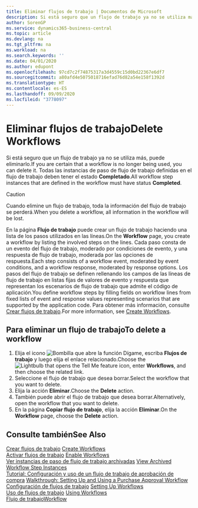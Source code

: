 ```yaml
---
title: Eliminar flujos de trabajo | Documentos de Microsoft
description: Si está seguro que un flujo de trabajo ya no se utiliza más, puede eliminarlo. Todas las instancias de paso de flujo de trabajo definidas en el flujo de trabajo deben tener el estado **Completado**.
author: SorenGP
ms.service: dynamics365-business-central
ms.topic: article
ms.devlang: na
ms.tgt_pltfrm: na
ms.workload: na
ms.search.keywords: ''
ms.date: 04/01/2020
ms.author: edupont
ms.openlocfilehash: 97cd7c2f74875317a3d4559c15d0bd22367e6df7
ms.sourcegitcommit: a80afd4e5075018716efad76d82a54e158f1392d
ms.translationtype: HT
ms.contentlocale: es-ES
ms.lasthandoff: 09/09/2020
ms.locfileid: "3778097"
---
```

# <a name="delete-workflows"></a><span data-ttu-id="23a7c-104">Eliminar flujos de trabajo</span><span class="sxs-lookup"><span data-stu-id="23a7c-104">Delete Workflows</span></span>
<span data-ttu-id="23a7c-105">Si está seguro que un flujo de trabajo ya no se utiliza más, puede eliminarlo.</span><span class="sxs-lookup"><span data-stu-id="23a7c-105">If you are certain that a workflow is no longer being used, you can delete it.</span></span> <span data-ttu-id="23a7c-106">Todas las instancias de paso de flujo de trabajo definidas en el flujo de trabajo deben tener el estado **Completado**.</span><span class="sxs-lookup"><span data-stu-id="23a7c-106">All workflow step instances that are defined in the workflow must have status **Completed**.</span></span>  

> [!CAUTION]  
>  <span data-ttu-id="23a7c-107">Cuando elimine un flujo de trabajo, toda la información del flujo de trabajo se perderá.</span><span class="sxs-lookup"><span data-stu-id="23a7c-107">When you delete a workflow, all information in the workflow will be lost.</span></span>  

 <span data-ttu-id="23a7c-108">En la página **Flujo de trabajo** puede crear un flujo de trabajo haciendo una lista de los pasos utilizados en las líneas.</span><span class="sxs-lookup"><span data-stu-id="23a7c-108">On the **Workflow** page, you create a workflow by listing the involved steps on the lines.</span></span> <span data-ttu-id="23a7c-109">Cada paso consta de un evento del flujo de trabajo, moderado por condiciones de evento, y una respuesta de flujo de trabajo, moderada por las opciones de respuesta.</span><span class="sxs-lookup"><span data-stu-id="23a7c-109">Each step consists of a workflow event, moderated by event conditions, and a workflow response, moderated by response options.</span></span> <span data-ttu-id="23a7c-110">Los pasos del flujo de trabajo se definen rellenando los campos de las líneas de flujo de trabajo en listas fijas de valores de evento y respuesta que representan los escenarios de flujo de trabajo que admite el código de aplicación.</span><span class="sxs-lookup"><span data-stu-id="23a7c-110">You define workflow steps by filling fields on workflow lines from fixed lists of event and response values representing scenarios that are supported by the application code.</span></span> <span data-ttu-id="23a7c-111">Para obtener más información, consulte [Crear flujos de trabajo](across-how-to-create-workflows.md).</span><span class="sxs-lookup"><span data-stu-id="23a7c-111">For more information, see [Create Workflows](across-how-to-create-workflows.md).</span></span>  

## <a name="to-delete-a-workflow"></a><span data-ttu-id="23a7c-112">Para eliminar un flujo de trabajo</span><span class="sxs-lookup"><span data-stu-id="23a7c-112">To delete a workflow</span></span>  
1.  <span data-ttu-id="23a7c-113">Elija el icono ![Bombilla que abre la función Dígame](media/ui-search/search_small.png "Dígame qué desea hacer"), escriba **Flujos de trabajo** y luego elija el enlace relacionado.</span><span class="sxs-lookup"><span data-stu-id="23a7c-113">Choose the ![Lightbulb that opens the Tell Me feature](media/ui-search/search_small.png "Tell me what you want to do") icon, enter **Workflows**, and then choose the related link.</span></span>  
2.  <span data-ttu-id="23a7c-114">Seleccione el flujo de trabajo que desea borrar.</span><span class="sxs-lookup"><span data-stu-id="23a7c-114">Select the workflow that you want to delete.</span></span>  
3.  <span data-ttu-id="23a7c-115">Elija la acción **Eliminar**.</span><span class="sxs-lookup"><span data-stu-id="23a7c-115">Choose the **Delete** action.</span></span>  
4.  <span data-ttu-id="23a7c-116">También puede abrir el flujo de trabajo que desea borrar.</span><span class="sxs-lookup"><span data-stu-id="23a7c-116">Alternatively, open the workflow that you want to delete.</span></span>  
5.  <span data-ttu-id="23a7c-117">En la página **Copiar flujo de trabajo**, elija la acción **Eliminar**.</span><span class="sxs-lookup"><span data-stu-id="23a7c-117">On the **Workflow** page, choose the **Delete** action.</span></span>  

## <a name="see-also"></a><span data-ttu-id="23a7c-118">Consulte también</span><span class="sxs-lookup"><span data-stu-id="23a7c-118">See Also</span></span>  
 <span data-ttu-id="23a7c-119">[Crear flujos de trabajo](across-how-to-create-workflows.md) </span><span class="sxs-lookup"><span data-stu-id="23a7c-119">[Create Workflows](across-how-to-create-workflows.md) </span></span>  
 <span data-ttu-id="23a7c-120">[Activar flujos de trabajo](across-how-to-enable-workflows.md) </span><span class="sxs-lookup"><span data-stu-id="23a7c-120">[Enable Workflows](across-how-to-enable-workflows.md) </span></span>  
 <span data-ttu-id="23a7c-121">[Ver instancias de paso de flujo de trabajo archivadas](across-how-to-view-archived-workflow-step-instances.md) </span><span class="sxs-lookup"><span data-stu-id="23a7c-121">[View Archived Workflow Step Instances](across-how-to-view-archived-workflow-step-instances.md) </span></span>  
 <span data-ttu-id="23a7c-122">[Tutorial: Configuración y uso de un flujo de trabajo de aprobación de compra](walkthrough-setting-up-and-using-a-purchase-approval-workflow.md) </span><span class="sxs-lookup"><span data-stu-id="23a7c-122">[Walkthrough: Setting Up and Using a Purchase Approval Workflow](walkthrough-setting-up-and-using-a-purchase-approval-workflow.md) </span></span>  
 <span data-ttu-id="23a7c-123">[Configuración de flujos de trabajo](across-set-up-workflows.md) </span><span class="sxs-lookup"><span data-stu-id="23a7c-123">[Setting Up Workflows](across-set-up-workflows.md) </span></span>  
 <span data-ttu-id="23a7c-124">[Uso de flujos de trabajo](across-use-workflows.md) </span><span class="sxs-lookup"><span data-stu-id="23a7c-124">[Using Workflows](across-use-workflows.md) </span></span>  
 [<span data-ttu-id="23a7c-125">Flujo de trabajo</span><span class="sxs-lookup"><span data-stu-id="23a7c-125">Workflow</span></span>](across-workflow.md)   
